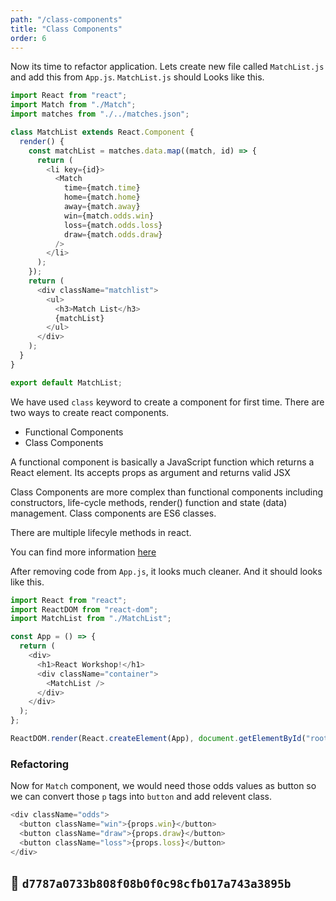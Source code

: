 ```yaml
---
path: "/class-components"
title: "Class Components"
order: 6
---
```


Now its time to refactor application. Lets create new file called `MatchList.js` and add this from `App.js`. `MatchList.js` should Looks like this.

```js
import React from "react";
import Match from "./Match";
import matches from "./../matches.json";

class MatchList extends React.Component {
  render() {
    const matchList = matches.data.map((match, id) => {
      return (
        <li key={id}>
          <Match
            time={match.time}
            home={match.home}
            away={match.away}
            win={match.odds.win}
            loss={match.odds.loss}
            draw={match.odds.draw}
          />
        </li>
      );
    });
    return (
      <div className="matchlist">
        <ul>
          <h3>Match List</h3>
          {matchList}
        </ul>
      </div>
    );
  }
}

export default MatchList;
```

We have used `class` keyword to create a component for first time. There are two ways to create react components.

- Functional Components
- Class Components

A functional component is basically a JavaScript function which returns a React element. Its accepts props as argument and returns valid JSX

Class Components are more complex than functional components including constructors, life-cycle methods, render() function and state (data) management. Class components are ES6 classes.

There are multiple lifecyle methods in react.

You can find more information [here](https://projects.wojtekmaj.pl/react-lifecycle-methods-diagram/)

After removing code from `App.js`, it looks much cleaner. And it should looks like this.

```js
import React from "react";
import ReactDOM from "react-dom";
import MatchList from "./MatchList";

const App = () => {
  return (
    <div>
      <h1>React Workshop!</h1>
      <div className="container">
        <MatchList />
      </div>
    </div>
  );
};

ReactDOM.render(React.createElement(App), document.getElementById("root"));
```

### Refactoring

Now for `Match` component, we would need those odds values as button so we can convert those `p` tags into `button` and add relevent class.

```js
<div className="odds">
  <button className="win">{props.win}</button>
  <button className="draw">{props.draw}</button>
  <button className="loss">{props.loss}</button>
</div>
```

## 🌳 `d7787a0733b808f08b0f0c98cfb017a743a3895b`
